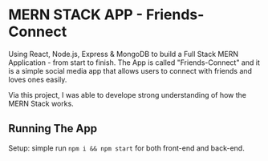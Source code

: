 # MERN STACK APP - Friends-Connect #

Using React, Node.js, Express & MongoDB to build a Full Stack MERN Application - from start to finish. The App is called "Friends-Connect" and it is a simple social media app that allows users to connect with friends and loves ones easily.

Via this project, I was able to develope strong understanding of how the MERN Stack works.

## Running The App ##
Setup:
simple run ```npm i && npm start``` for both front-end and back-end.